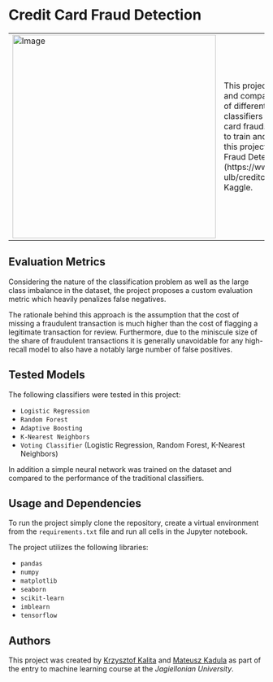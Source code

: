 # Credit Card Fraud Detection
<table>
<tr>
<td>
<img src="https://www.shutterstock.com/image-vector/goblins-pot-goldvector-illustration-simple-260nw-1756871615.jpg" alt="Image" width="400"/>
</td>
<td>
This project aims to analyse and compare the performance of different machine learning classifiers in detecting credit card fraud. The dataset used to train and test the models in this project is the [Credit Card Fraud Detection dataset](https://www.kaggle.com/mlg-ulb/creditcardfraud) from Kaggle.
</td>
</tr>
</table>

## Evaluation Metrics

Considering the nature of the classification problem as well as the large class imbalance in the dataset, the project proposes a custom evaluation metric which heavily penalizes false negatives. 

The rationale behind this approach is the assumption that the cost of missing a fraudulent transaction is much higher than the cost of flagging a legitimate transaction for review. Furthermore, due to the miniscule size of the share of fraudulent transactions it is generally unavoidable for any high-recall model to also have a notably large number of false positives.

## Tested Models

The following classifiers were tested in this project:
- `Logistic Regression`
- `Random Forest`
- `Adaptive Boosting`
- `K-Nearest Neighbors`
- `Voting Classifier` (Logistic Regression, Random Forest, K-Nearest Neighbors)

In addition a simple neural network was trained on the dataset and compared to the performance of the traditional classifiers.

## Usage and Dependencies

To run the project simply clone the repository, create a virtual environment from the `requirements.txt` file and run all cells in the Jupyter notebook.

The project utilizes the following libraries:
- `pandas`
- `numpy`
- `matplotlib`
- `seaborn`
- `scikit-learn`
- `imblearn`
- `tensorflow`

## Authors

This project was created by [Krzysztof Kalita](https://github.com/k-kalita) and [Mateusz Kadula](https://github.com/m-kadula) as part of the entry to machine learning course at the *Jagiellonian University*.
